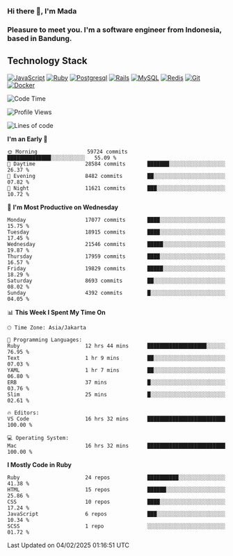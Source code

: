 ### Hi there 👋, I'm Mada
### Pleasure to meet you. I'm a software engineer from Indonesia, based in Bandung.

## Technology Stack

[![JavaScript](https://img.shields.io/badge/-JavaScript-%23F7DF1C?style=flat-square&logo=javascript&logoColor=000000&labelColor=%23F7DF1C&color=%23FFCE5A)](https://www.javascript.com/)
[![Ruby](https://img.shields.io/badge/Ruby-CC342D?style=flat-square&logo=ruby&logoColor=white)](https://www.ruby-lang.org/en/)
[![Postgresql](https://img.shields.io/badge/PostgreSQL-316192?style=flat-square&logo=postgresql&logoColor=ffffff)](https://www.postgresql.org/)
[![Rails](https://img.shields.io/badge/Ruby_on_Rails-CC0000?style=flat-square&logo=ruby-on-rails&logoColor=white)](https://rubyonrails.org/)
[![MySQL](https://img.shields.io/badge/-MySQL-4479A1?style=flat-square&logo=MySQL&logoColor=ffffff)](https://www.mysql.com/)
[![Redis](https://img.shields.io/badge/-Redis-DC382D?style=flat-square&logo=Redis&logoColor=ffffff)](https://redis.io/)
[![Git](https://img.shields.io/badge/-Git-%23F05032?style=flat-square&logo=git&logoColor=%23ffffff)](https://git-scm.com/)
[![Docker](https://img.shields.io/badge/-Docker-2496ED?style=flat-square&logo=docker&logoColor=ffffff)](https://www.docker.com/)
<!--
**madaarya/madaarya** is a ✨ _special_ ✨ repository because its `README.md` (this file) appears on your GitHub profile.

Here are some ideas to get you started:

- 🔭 I’m currently working on ...
- 🌱 I’m currently learning ...
- 👯 I’m looking to collaborate on ...
- 🤔 I’m looking for help with ...
- 💬 Ask me about ...
- 📫 How to reach me: ...
- 😄 Pronouns: ...
- ⚡ Fun fact: ...
-->
<!--START_SECTION:waka-->
![Code Time](http://img.shields.io/badge/Code%20Time-6%2C965%20hrs%208%20mins-blue)

![Profile Views](http://img.shields.io/badge/Profile%20Views-0-blue)

![Lines of code](https://img.shields.io/badge/From%20Hello%20World%20I%27ve%20Written-46.0%20million%20lines%20of%20code-blue)

**I'm an Early 🐤** 

```text
🌞 Morning                59724 commits       ██████████████░░░░░░░░░░░   55.09 % 
🌆 Daytime                28584 commits       ███████░░░░░░░░░░░░░░░░░░   26.37 % 
🌃 Evening                8482 commits        ██░░░░░░░░░░░░░░░░░░░░░░░   07.82 % 
🌙 Night                  11621 commits       ███░░░░░░░░░░░░░░░░░░░░░░   10.72 % 
```
📅 **I'm Most Productive on Wednesday** 

```text
Monday                   17077 commits       ████░░░░░░░░░░░░░░░░░░░░░   15.75 % 
Tuesday                  18915 commits       ████░░░░░░░░░░░░░░░░░░░░░   17.45 % 
Wednesday                21546 commits       █████░░░░░░░░░░░░░░░░░░░░   19.87 % 
Thursday                 17959 commits       ████░░░░░░░░░░░░░░░░░░░░░   16.57 % 
Friday                   19829 commits       █████░░░░░░░░░░░░░░░░░░░░   18.29 % 
Saturday                 8693 commits        ██░░░░░░░░░░░░░░░░░░░░░░░   08.02 % 
Sunday                   4392 commits        █░░░░░░░░░░░░░░░░░░░░░░░░   04.05 % 
```


📊 **This Week I Spent My Time On** 

```text
🕑︎ Time Zone: Asia/Jakarta

💬 Programming Languages: 
Ruby                     12 hrs 44 mins      ███████████████████░░░░░░   76.95 % 
Text                     1 hr 9 mins         ██░░░░░░░░░░░░░░░░░░░░░░░   07.03 % 
YAML                     1 hr 7 mins         ██░░░░░░░░░░░░░░░░░░░░░░░   06.80 % 
ERB                      37 mins             █░░░░░░░░░░░░░░░░░░░░░░░░   03.76 % 
Slim                     25 mins             █░░░░░░░░░░░░░░░░░░░░░░░░   02.61 % 

🔥 Editors: 
VS Code                  16 hrs 32 mins      █████████████████████████   100.00 % 

💻 Operating System: 
Mac                      16 hrs 32 mins      █████████████████████████   100.00 % 
```

**I Mostly Code in Ruby** 

```text
Ruby                     24 repos            ██████████░░░░░░░░░░░░░░░   41.38 % 
HTML                     15 repos            ██████░░░░░░░░░░░░░░░░░░░   25.86 % 
CSS                      10 repos            ████░░░░░░░░░░░░░░░░░░░░░   17.24 % 
JavaScript               6 repos             ███░░░░░░░░░░░░░░░░░░░░░░   10.34 % 
SCSS                     1 repo              ░░░░░░░░░░░░░░░░░░░░░░░░░   01.72 % 
```




 Last Updated on 04/02/2025 01:16:51 UTC
<!--END_SECTION:waka-->
